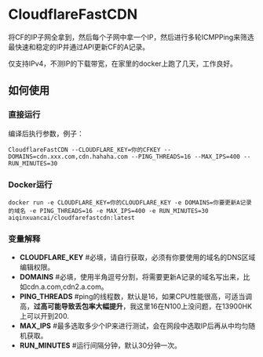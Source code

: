 # CloudflareFastCDN
将CF的IP子网全拿到，然后每个子网中拿一个IP，然后进行多轮ICMPPing来筛选最快速和稳定的IP并通过API更新CF的A记录。

仅支持IPv4，不测IP的下载带宽，在家里的docker上跑了几天，工作良好。

## 如何使用

### 直接运行
编译后执行参数，例子：
```
CloudflareFastCDN --CLOUDFLARE_KEY=你的CFKEY --DOMAINS=cdn.xxx.com,cdn.hahaha.com --PING_THREADS=16 --MAX_IPS=400 --RUN_MINUTES=30
```

### Docker运行
```
docker run -e CLOUDFLARE_KEY=你的CLOUDFLARE_KEY -e DOMAINS=你要更新A记录的域名 -e PING_THREADS=16 -e MAX_IPS=400 -e RUN_MINUTES=30 aiqinxuancai/cloudfarefastcdn:latest
```


### 变量解释

* **CLOUDFLARE_KEY** #必填，请自行获取，必须有你要使用的域名的DNS区域编辑权限。
* **DOMAINS** #必填，使用半角逗号分割，将需要更新A记录的域名写出来，比如cdn.a.com,cdn2.a.com。
* **PING_THREADS** #ping的线程数，默认是16，如果CPU性能很高，可适当调高，**过高可能导致丢包率大幅提升**，我这里16在N100上没问题，在13900HK上可以开到200.
* **MAX_IPS** #最多选取多少个IP来进行测试，会在网段中选取IP后再从中均匀随机获取。
* **RUN_MINUTES** #运行间隔分钟，默认30分钟一次。

